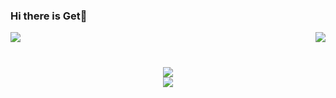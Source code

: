 ### Hi there is Get👋

<div style="display: flex; justify-content: space-between; align-items: center; margin-bottom: 40px;"> 
  <img src = "https://github-readme-stats.vercel.app/api?username=Getttttttt&count_private=true&show_icons=true&line_height=30&theme=dracula&include_all_commits=true&hide=contribs,prs&border_radius=20">
  <img src = "https://github-readme-stats.vercel.app/api/top-langs/?username=Getttttttt&layout=compact&line_height=20&theme=xcode&border_radius=20">
</div>

<p align = "center">
  <img src = "https://komarev.com/ghpvc/?username=Getttttttt&label=PROFILE+VIEWS">
  <br />
  <img src = "https://github-readme-activity-graph.vercel.app/graph?username=Getttttttt&theme=xcode&radius=64">
</p>



<!--
**Getttttttt/Getttttttt** is a ✨ _special_ ✨ repository because its `README.md` (this file) appears on your GitHub profile.

Here are some ideas to get you started:

- 🔭 I’m currently working on ...
- 🌱 I’m currently learning ...
- 👯 I’m looking to collaborate on ...
- 🤔 I’m looking for help with ...
- 💬 Ask me about ...
- 📫 How to reach me: ...
- 😄 Pronouns: ...
- ⚡ Fun fact: ...
-->

